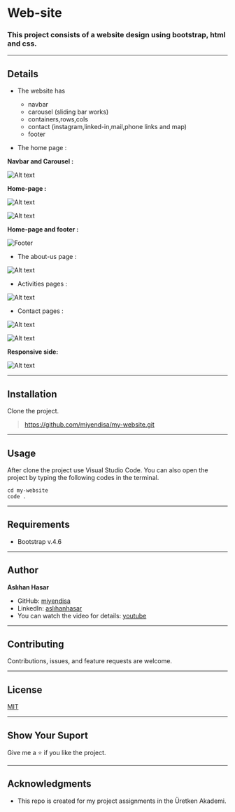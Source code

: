 # Web-site

### This project consists of a website design using bootstrap, html and css.

---

## Details
* The website has
    * navbar
    * carousel (sliding bar works)
    * containers,rows,cols
    * contact (instagram,linked-in,mail,phone links and map)
    * footer
  
* The home page :

**Navbar and Carousel :**

![Alt text](images/navbar-carousel.png)

**Home-page :**

![Alt text](images/home-page-1.png)

![Alt text](images/home-page-3.png)

**Home-page and footer :**

![Footer](images/home-page-2.png)


* The about-us page : 

![Alt text](images/about-us.png)

* Activities pages :

![Alt text](images/activities.png)

* Contact pages :
  
![Alt text](images/contact-1.png)

![Alt text](images/contact-2.png)

**Responsive side:**

![Alt text](images/responsive.png)

---

## Installation
Clone the project.
> https://github.com/miyendisa/my-website.git


---

## Usage
After clone the project use Visual Studio Code. 
You can also open the project by typing the following codes in the terminal.

```
cd my-website
code .
```

---

## Requirements
* Bootstrap v.4.6

---

## Author
**Aslıhan Hasar**

* GitHub: [miyendisa](https://github.com/aslihanhasar)
* LinkedIn: [aslıhanhasar](https://www.linkedin.com/in/asl%C4%B1hanhasar
  )
* You can watch the video for details: [youtube](https://youtu.be/YnD1rSRnxvs)
---

## Contributing
Contributions, issues, and feature requests are welcome.

---

## License

[MIT](https://choosealicense.com/licenses/mit/)

---

## Show Your Suport
Give me a &#11088; if you like the project.

---

## Acknowledgments
* This repo is created for my project assignments in the Üretken Akademi.

